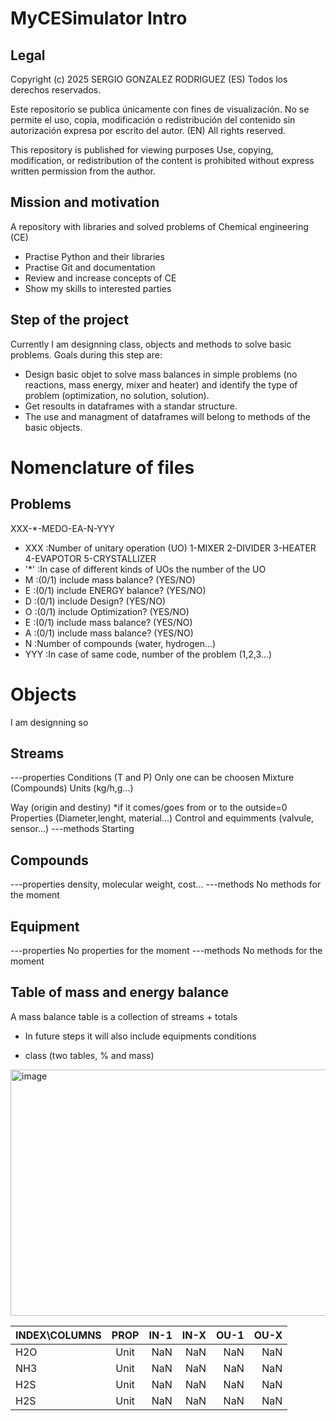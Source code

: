 # MyCESimulator Intro
## Legal
Copyright (c) 2025 SERGIO GONZALEZ RODRIGUEZ
(ES)
Todos los derechos reservados.

Este repositorio se publica únicamente con fines de visualización. 
No se permite el uso, copia, modificación o redistribución del contenido sin autorización expresa por escrito del autor.
(EN)
All rights reserved.

This repository is published for viewing purposes 
Use, copying, modification, or redistribution of the content is prohibited without express written permission from the author.
## Mission and motivation
A repository with libraries and solved problems of Chemical engineering (CE) 

- Practise Python and their libraries
- Practise Git and documentation
- Review and increase concepts of CE
- Show my skills to interested parties


## Step of the project 
Currently I am designning class, objects and methods to solve basic problems. Goals during this step are:
- Design basic objet to solve mass balances in simple problems (no reactions, mass energy, mixer and heater) and identify the type of problem (optimization, no solution, solution).
- Get resoults in dataframes with a standar structure.
- The use and managment of dataframes will belong to methods of the basic objects.  



# Nomenclature of files
## Problems
XXX-*-MEDO-EA-N-YYY
- XXX  :Number of unitary operation (UO)
  1-MIXER
  2-DIVIDER
  3-HEATER
  4-EVAPOTOR
  5-CRYSTALLIZER
- '*'  :In case of different kinds of UOs the number of the UO
- M    :(0/1) include mass balance?     (YES/NO)
- E    :(0/1) include ENERGY balance?   (YES/NO)
- D    :(0/1) include Design?           (YES/NO)
- O    :(0/1) include Optimization?     (YES/NO)
- E    :(0/1) include mass balance?     (YES/NO)
- A    :(0/1) include mass balance?     (YES/NO)
- N    :Number of compounds (water, hydrogen...)
- YYY  :In case of same code, number of the problem (1,2,3...)

# Objects
I am designning so
## Streams
---properties
Conditions (T and P) 
  Only one can be choosen
Mixture (Compounds)
  Units (kg/h,g...)

  
Way (origin and destiny) *if it comes/goes from or to the outside=0
Properties (Diameter,lenght, material...)
Control and equimments (valvule, sensor...)
---methods
Starting

## Compounds
---properties
density, molecular weight, cost...
---methods
No methods for the moment
## Equipment
---properties
No properties for the moment
---methods
No methods for the moment


## Table of mass and energy balance
A mass balance table is a collection of streams + totals 
* In future steps it will also include equipments conditions
- class
(two tables, % and mass)
<img width="1237" height="394" alt="image" src="https://github.com/user-attachments/assets/f785ce90-9603-4334-9523-9f1f2a5d8d37" />


| INDEX\COLUMNS  | PROP | IN-1  | IN-X  | OU-1  | OU-X  |
| :--------------| :--: | ----: |----:  |----:  |----:  |
| H2O            | Unit | NaN   | NaN   | NaN   | NaN   |
| NH3            | Unit | NaN   | NaN   | NaN   | NaN   |
| H2S            | Unit | NaN   | NaN   | NaN   | NaN   |
| H2S            | Unit | NaN   | NaN   | NaN   | NaN   |
 
